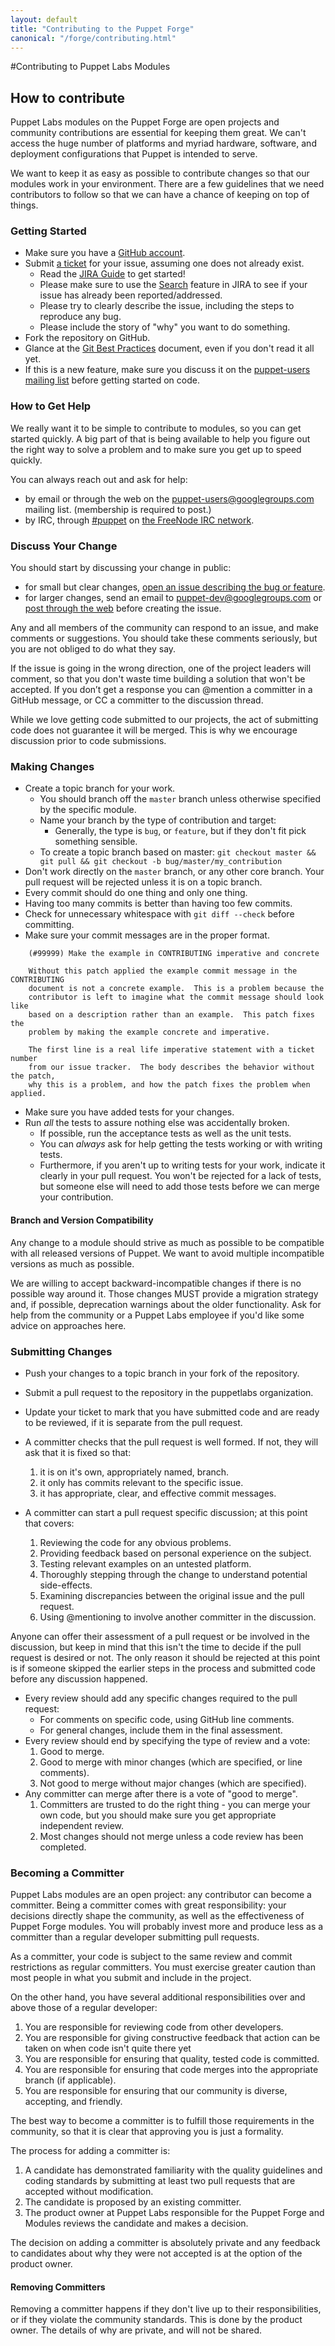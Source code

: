 ```yaml
---
layout: default
title: "Contributing to the Puppet Forge"
canonical: "/forge/contributing.html"
---
```


[puppet-users]:  https://groups.google.com/forum/?fromgroups#!forum/puppet-users
[irc]:           https://webchat.freenode.net/?channels=puppet-razor
[freenode]:      http://freenode.net/
[best-practice]: http://sethrobertson.github.com/GitBestPractices/
[dev]:           https://groups.google.com/forum/?fromgroups#!forum/puppet-dev


#Contributing to Puppet Labs Modules

## How to contribute

Puppet Labs modules on the Puppet Forge are open projects and community contributions are essential for keeping them great. We can't access the huge number of platforms and myriad hardware, software, and deployment configurations that Puppet is intended to serve.

We want to keep it as easy as possible to contribute changes so that our modules work in your environment. There are a few guidelines that we need contributors to follow so that we can have a chance of keeping on top of things.


### Getting Started

* Make sure you have a [GitHub account](https://github.com/signup/free).
* Submit [a ticket](https://jira.puppetlabs.com/browse/MODULES) for your issue, assuming one does not already exist.
   * Read the [JIRA Guide](https://docs.puppetlabs.com/community/puppet_projects_workflow.html) to get started!
   * Please make sure to use the [Search](https://docs.puppetlabs.com/community/puppet_projects_workflow.html#search-for-duplicates) feature in JIRA to see if your issue has already been reported/addressed.
   * Please try to clearly describe the issue, including the steps to reproduce
   any bug.
   * Please include the story of "why" you want to do something.
* Fork the repository on GitHub.
* Glance at the [Git Best Practices][best-practice] document, even if you don't read it all yet.
* If this is a new feature, make sure you discuss it on the
 [puppet-users mailing list][puppet-users] before getting started on code.


### How to Get Help

We really want it to be simple to contribute to modules, so you can
get started quickly. A big part of that is being available to help you figure
out the right way to solve a problem and to make sure you get up to speed quickly.

You can always reach out and ask for help:

* by email or through the web on the [puppet-users@googlegroups.com][puppet-users]
 mailing list.  (membership is required to post.)
* by IRC, through [#puppet][irc] on [the FreeNode IRC network][freenode].


### Discuss Your Change

You should start by discussing your change in public:

* for small but clear changes, [open an issue describing the bug or feature](https://jira.puppetlabs.com/browse/MODULES).
* for larger changes, send an email to puppet-dev@googlegroups.com or
 [post through the web][dev] before creating the issue.

Any and all members of the community can respond to an issue, and make comments or suggestions. You should take these comments seriously, but you
are not obliged to do what they say.

If the issue is going in the wrong direction, one of the project leaders will
comment, so that you don't waste time building a solution that won't be accepted.  If you don’t get a response you can @mention a committer in a GitHub message, or CC a committer to the discussion thread.

While we love getting code submitted to our projects, the act of submitting
code does not guarantee it will be merged. This is why we encourage discussion
prior to code submissions.


### Making Changes

* Create a topic branch for your work.
   * You should branch off the `master` branch unless otherwise specified by the specific module.
   * Name your branch by the type of contribution and target:
       * Generally, the type is `bug`, or `feature`, but if they don't fit pick
       something sensible.
   * To create a topic branch based on master:
    `git checkout master && git pull && git checkout -b bug/master/my_contribution`
* Don't work directly on the `master` branch, or any other core branch. Your pull request will be rejected unless it is on a topic branch.
* Every commit should do one thing and only one thing.
* Having too many commits is better than having too few commits.
* Check for unnecessary whitespace with `git diff --check` before committing.
* Make sure your commit messages are in the proper format.

~~~
    (#99999) Make the example in CONTRIBUTING imperative and concrete

    Without this patch applied the example commit message in the CONTRIBUTING
    document is not a concrete example.  This is a problem because the
    contributor is left to imagine what the commit message should look like
    based on a description rather than an example.  This patch fixes the
    problem by making the example concrete and imperative.

    The first line is a real life imperative statement with a ticket number
    from our issue tracker.  The body describes the behavior without the patch,
    why this is a problem, and how the patch fixes the problem when applied.
~~~

* Make sure you have added tests for your changes.
* Run _all_ the tests to assure nothing else was accidentally broken.
   * If possible, run the acceptance tests as well as the unit tests.
   * You can *always* ask for help getting the tests working or with writing tests.
   * Furthermore, if you aren't up to writing tests for your work, indicate it clearly in your pull request. You won't be rejected for a lack of tests, but someone else will need to add those tests before we can merge your contribution.

#### Branch and Version Compatibility

Any change to a module should strive as much as possible to be compatible
with all released versions of Puppet. We want to avoid multiple incompatible
versions as much as possible.

We are willing to accept backward-incompatible changes if there is
no possible way around it. Those changes MUST provide a migration strategy
and, if possible, deprecation warnings about the older functionality. Ask for help from the community or a Puppet Labs employee if you'd like some advice on approaches here.

### Submitting Changes

* Push your changes to a topic branch in your fork of the repository.
* Submit a pull request to the repository in the puppetlabs organization.
* Update your ticket to mark that you have submitted code and are ready to be
 reviewed, if it is separate from the pull request.
* A committer checks that the pull request is well formed.  If not, they will
 ask that it is fixed so that:

   1. it is on it's own, appropriately named, branch.
   2. it only has commits relevant to the specific issue.
   3. it has appropriate, clear, and effective commit messages.

* A committer can start a pull request specific discussion; at this point that covers:

   1. Reviewing the code for any obvious problems.
   2. Providing feedback based on personal experience on the subject.
   3. Testing relevant examples on an untested platform.
   4. Thoroughly stepping through the change to understand potential side-effects.
   5. Examining discrepancies between the original issue and the pull request.
   6. Using @mentioning to involve another committer in the discussion.

Anyone can offer their assessment of a pull request or be involved in the
discussion, but keep in mind that this isn't the time to decide if the pull
request is desired or not. The only reason it should be rejected at this
point is if someone skipped the earlier steps in the process and submitted
code before any discussion happened.

* Every review should add any specific changes required to the pull request:
   * For comments on specific code, using GitHub line comments.
   * For general changes, include them in the final assessment.
* Every review should end by specifying the type of review and a vote:
   1. Good to merge.
   2. Good to merge with minor changes (which are specified, or line comments).
   3. Not good to merge without major changes (which are specified).
* Any committer can merge after there is a vote of "good to merge".
   1. Committers are trusted to do the right thing - you can merge your own code, but you should make sure you get appropriate independent review.
   2. Most changes should not merge unless a code review has been completed.

### Becoming a Committer

Puppet Labs modules are an open project: any contributor can become a committer.  Being a committer comes with great responsibility: your decisions directly shape the community, as well as the effectiveness of Puppet Forge modules. You will probably invest more and produce less as a committer than a regular developer
submitting pull requests.

As a committer, your code is subject to the same review and commit restrictions
as regular committers.  You must exercise greater caution than most people in
what you submit and include in the project.

On the other hand, you have several additional responsibilities over and above
those of a regular developer:

1. You are responsible for reviewing code from other developers.
2. You are responsible for giving constructive feedback that action can be taken on when code isn't quite there yet
3. You are responsible for ensuring that quality, tested code is committed.
4. You are responsible for ensuring that code merges into the appropriate branch (if applicable).
5. You are responsible for ensuring that our community is diverse, accepting, and friendly.

The best way to become a committer is to fulfill those requirements in the
community, so that it is clear that approving you is just a formality.

The process for adding a committer is:

1. A candidate has demonstrated familiarity with the quality guidelines and
  coding standards by submitting at least two pull requests that are accepted
  without modification.
2. The candidate is proposed by an existing committer.
3. The product owner at Puppet Labs responsible for the Puppet Forge and Modules reviews the candidate and makes a decision.

The decision on adding a committer is absolutely private and any feedback to candidates about why they were not accepted is at the option of the product owner.

#### Removing Committers

Removing a committer happens if they don't live up to their responsibilities, or if they violate the community standards. This is done by the product owner. The details of why are private, and will not be shared.
